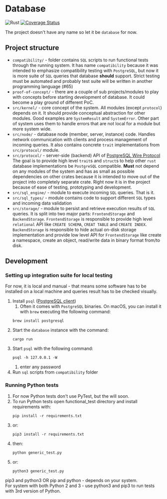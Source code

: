 # Database

![Rust](https://github.com/alex-dukhno/database/workflows/Rust/badge.svg)
[![Coverage Status](https://coveralls.io/repos/github/alex-dukhno/database/badge.svg)](https://coveralls.io/github/alex-dukhno/database)

The project doesn't have any name so let it be `database` for now.

## Project structure

 * `compatibility/` - folder contains `SQL` scripts to run functional tests through
                    the running system. It has name `compatibility` because it was intended
                    to emphasize compatibility testing with `PostgreSQL`, but now it is
                    more suite of `SQL` queries that database **should** support.
                    Strict testing must be automated and probably test suite will 
                    be written in another programming language (#65)
 * `proof-of-concept/` - there are a couple of sub projects/modules to play with concepts
                         before starting development of database. It could become
                         a play ground of different PoC.
 * `src/kernel/` - core concept of the system. All modules (except `protocol`) depends on it.
                   It should provide conceptual abstraction for other modules. Good examples
                   are `SystemResult` and `SystemError`. Other part of system uses them to
                   handle errors that are not local for a module but more system wide.
 * `src/node/` - database node (member, server, instance) code. Handles network communication
                 with clients and process management of incoming queries. It also contains
                 concrete `trait` implementations from `src/protocol/` module.
 * `src/protocol/` - server-side (backend) API of 
                    [PostgreSQL Wire Protocol](https://www.postgresql.org/docs/12/protocol.html)
                    The goal is to provide high level `trait`s and `struct`s to help other `rust`
                    database implementations be `PostgreSQL` compatible.
                    **Must** not depend on any modules of the system and has as small as possible
                    dependencies on other crates because it is intended to move out of the project
                    into completely separate crate. Right now it is in the project because of ease
                    of testing, prototyping and development.
 * `src/sql_engine/` - module to execute incoming `SQL` queries. That is it.
 * `src/sql_types/` - module contains code to support different `SQL` types and incoming data validation
 * `src/storage/` - module to persist and retrieve execution results of `SQL` queries. It is split
                    into two major parts: `FrontendStorage` and `BackendStorage`.
                    `FrontendStorage` is responsible to provide high level `relational` API like `CREATE SCHEMA`,
                    `CREAT TABLE` and `CREATE INDEX`. `BackendStorage` is responsible to hide actual on-disk
                    storage implementation and provide low level API for `FrontendStorage` like create a namespace,
                    create an object, read/write data in binary format from/to disk.

## Development

### Setting up integration suite for local testing

For now, it is local and manual - that means some software has to be installed 
on a local machine and queries result has to be checked visually.

1. Install `psql` ([PostgreSQL client](https://www.postgresql.org))
    1. Often it comes with `PostgreSQL` binaries. On macOS, you can install it 
    with `brew` executing the following command:
    ```shell script
    brew install postgresql
    ```
1. Start the `database` instance with the command:
    ```shell script
    cargo run
    ```
1. Start `psql` with the following command:
    ```shell script
    psql -h 127.0.0.1 -W
    ```
    1. enter any password
1. Run `sql` scripts from `compatibility` folder

### Running Python tests

1. For now Python tests don't use PyTest, but the will soon.
1. To run Python tests open functional_test directory and install requirements with:
    ```shell script
    pip install -r requirements.txt
    ```
1. or:
    ```shell script
    pip3 install -r requirements.txt
    ```
1. then:
    ```shell script
    python generic_test.py
    ```
1. or:
    ```shell script
    python3 generic_test.py
    ```
pip3 and python3 OR pip and python - depends on your system. <br>
For system with both Python 2 and 3 - use python3 and pip3 to run tests with 3rd version of Python.
